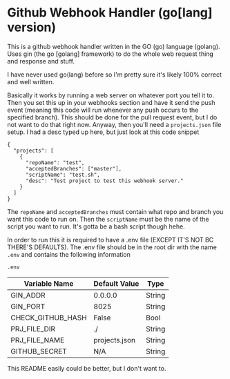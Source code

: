 # Github Webhook Handler (go[lang] version)

This is a github webhook handler written in the GO (go) language (golang). Uses gin (the go [golang] framework) to do the whole web request thing and response and stuff.

I have never used go(lang) before so I'm pretty sure it's likely 100% correct and well written.

Basically it works by running a web server on whatever port you tell it to. Then you set this up in your webhooks section and have it send the push event (meaning this code will run whenever any push occurs to the specified branch). This should be done for the pull request event, but I do not want to do that right now. Anyway, then you'll need a `projects.json` file setup. I had a desc typed up here, but just look at this code snippet

```
{
  "projects": [
    {
      "repoName": "test",
      "acceptedBranches": ["master"],
      "scriptName": "test.sh",
      "desc": "Test project to test this webhook server."
    }
  ]
}
```

The `repoName` and `acceptedBranches` must contain what repo and branch you want this code to run on. Then the `scriptName` must be the name of the script you want to run. It's gotta be a bash script though hehe.

In order to run this it is required to have a .env file (EXCEPT IT'S NOT BC THERE'S DEFAULTS). The .env file should be in the root dir with the name `.env` and contains the following information

`.env`

| Variable Name      | Default Value | Type   |
| ------------------ | ------------- | ------ |
| GIN_ADDR           | 0.0.0.0       | String |
| GIN_PORT           | 8025          | String |
| CHECK_GITHUB_HASH  | False         | Bool   |
| PRJ_FILE_DIR       | ./            | String |
| PRJ_FILE_NAME      | projects.json | String |
| GITHUB_SECRET      | N/A           | String |

This README easily could be better, but I don't want to.